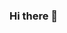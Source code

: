 ### Hi there 👋

<!--
**s4meb0dy/s4meb0dy** is a ✨ _special_ ✨ repository because its `README.md` (this file) appears on your GitHub profile.

Little about me

- 🔭 I’m currently working on React projects 
- 🌱 I’m currently learning Golang
- 👯 I’m looking to collaborate on Go and React projects
- 🤔 I’m looking for help with job opportunity
- 💬 Ask me about anything
- 📫 How to reach me: antonbond2004@gmail.com
- 😄 Pronouns: Him/They/Them
- ⚡ Fun fact: Love playing PC games and watch interesting films.
-->
